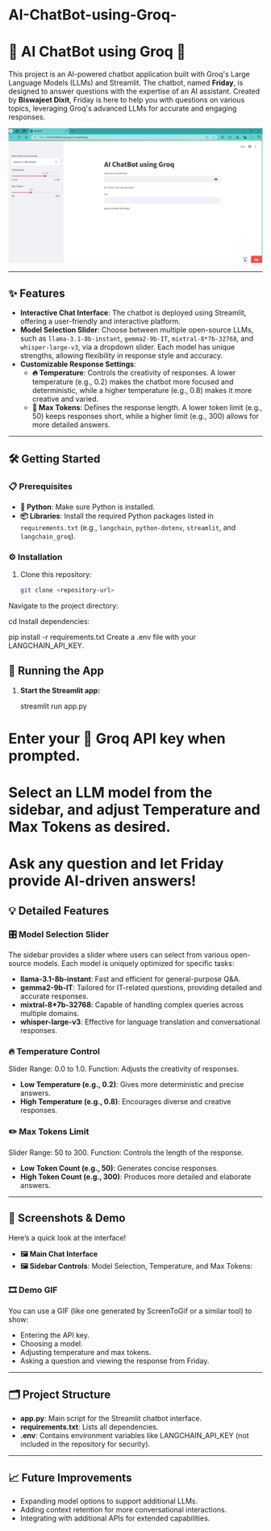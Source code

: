 # AI-ChatBot-using-Groq-

# 🤖 AI ChatBot using Groq 🚀

This project is an AI-powered chatbot application built with Groq's Large Language Models (LLMs) and Streamlit. The chatbot, named **Friday**, is designed to answer questions with the expertise of an AI assistant. Created by **Biswajeet Dixit**, Friday is here to help you with questions on various topics, leveraging Groq's advanced LLMs for accurate and engaging responses.

![Image Alt Text](https://github.com/Biswajeetdixit/AI-ChatBot-using-Groq-/blob/a7dd7b8d57641c75ecf4576ac7b7913dfe8a3719/Screenshot%20(29).png)



---

## ✨ Features
- **Interactive Chat Interface**: The chatbot is deployed using Streamlit, offering a user-friendly and interactive platform.
- **Model Selection Slider**: Choose between multiple open-source LLMs, such as `llama-3.1-8b-instant`, `gemma2-9b-IT`, `mixtral-8*7b-32768`, and `whisper-large-v3`, via a dropdown slider. Each model has unique strengths, allowing flexibility in response style and accuracy.
- **Customizable Response Settings**:
    - **🔥 Temperature**: Controls the creativity of responses. A lower temperature (e.g., 0.2) makes the chatbot more focused and deterministic, while a higher temperature (e.g., 0.8) makes it more creative and varied.
    - **📏 Max Tokens**: Defines the response length. A lower token limit (e.g., 50) keeps responses short, while a higher limit (e.g., 300) allows for more detailed answers.

---

## 🛠️ Getting Started

### 📋 Prerequisites
- **🐍 Python**: Make sure Python is installed.
- **📦 Libraries**: Install the required Python packages listed in `requirements.txt` (e.g., `langchain`, `python-dotenv`, `streamlit`, and `langchain_groq`).

### ⚙️ Installation
1. Clone this repository:
   ```bash
   git clone <repository-url>

Navigate to the project directory:

cd <repository-name>
Install dependencies:

pip install -r requirements.txt
Create a .env file with your LANGCHAIN_API_KEY.



## 🚀 Running the App

1. **Start the Streamlit app:**
   
   streamlit run app.py
# Enter your 🔑 Groq API key when prompted.
# Select an LLM model from the sidebar, and adjust Temperature and Max Tokens as desired.
# Ask any question and let Friday provide AI-driven answers!

## 💡 Detailed Features

### 🎛️ Model Selection Slider
The sidebar provides a slider where users can select from various open-source models. Each model is uniquely optimized for specific tasks:
- **llama-3.1-8b-instant**: Fast and efficient for general-purpose Q&A.
- **gemma2-9b-IT**: Tailored for IT-related questions, providing detailed and accurate responses.
- **mixtral-8*7b-32768**: Capable of handling complex queries across multiple domains.
- **whisper-large-v3**: Effective for language translation and conversational responses.

### 🔥 Temperature Control
Slider Range: 0.0 to 1.0.
Function: Adjusts the creativity of responses.
- **Low Temperature (e.g., 0.2)**: Gives more deterministic and precise answers.
- **High Temperature (e.g., 0.8)**: Encourages diverse and creative responses.

### ✏️ Max Tokens Limit
Slider Range: 50 to 300.
Function: Controls the length of the response.
- **Low Token Count (e.g., 50)**: Generates concise responses.
- **High Token Count (e.g., 300)**: Produces more detailed and elaborate answers.

---

## 📸 Screenshots & Demo

Here’s a quick look at the interface!

- **🖼️ Main Chat Interface**
- **🖼️ Sidebar Controls**: Model Selection, Temperature, and Max Tokens:

### 🎞️ Demo GIF
You can use a GIF (like one generated by ScreenToGif or a similar tool) to show:
- Entering the API key.
- Choosing a model.
- Adjusting temperature and max tokens.
- Asking a question and viewing the response from Friday.

---

## 🗂️ Project Structure

- **app.py**: Main script for the Streamlit chatbot interface.
- **requirements.txt**: Lists all dependencies.
- **.env**: Contains environment variables like LANGCHAIN_API_KEY (not included in the repository for security).

---

## 📈 Future Improvements
- Expanding model options to support additional LLMs.
- Adding context retention for more conversational interactions.
- Integrating with additional APIs for extended capabilities.

